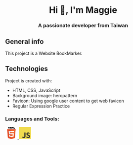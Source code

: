 <h1 align="center">Hi 👋, I'm Maggie</h1>
<h3 align="center">A passionate developer from Taiwan</h3>

## General info

This project is a Website BookMarker.

<!-- <img src="https://maggiepractice.s3.amazonaws.com/quotegenerator2.gif" width="600" /> -->

## Technologies

Project is created with:

- HTML, CSS, JavaScript
- Background image: heropattern
- Favicon: Using google user content to get web favicon
- Regular Expression Practice

<h3 align="left">Languages and Tools:</h3>
<p align="left"> <a href="https://www.w3.org/html/" target="_blank"> <img src="https://raw.githubusercontent.com/devicons/devicon/master/icons/html5/html5-original-wordmark.svg" alt="html5" width="40" height="40"/> </a> <a href="https://developer.mozilla.org/en-US/docs/Web/JavaScript" target="_blank"> <img src="https://raw.githubusercontent.com/devicons/devicon/master/icons/javascript/javascript-original.svg" alt="javascript" width="40" height="40"/> </a> </p>
